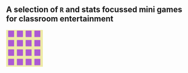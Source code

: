 ## A selection of `R` and stats focussed mini games for classroom entertainment


[<img src="https://github.com/statbiscuit/mini_games/blob/main/img/matching.png?raw=true" width="100" height="100" />](https://statbiscuit.github.io/mini_games/)
